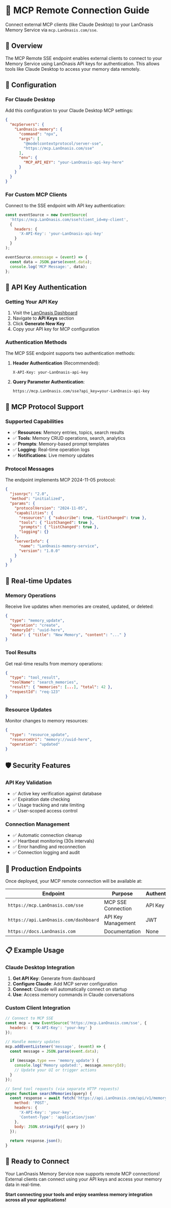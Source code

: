 # 🔗 MCP Remote Connection Guide

Connect external MCP clients (like Claude Desktop) to your LanOnasis Memory Service via `mcp.LanOnasis.com/sse`.

## 🎯 **Overview**

The MCP Remote SSE endpoint enables external clients to connect to your Memory Service using LanOnasis API keys for authentication. This allows tools like Claude Desktop to access your memory data remotely.

## 🔧 **Configuration**

### **For Claude Desktop**

Add this configuration to your Claude Desktop MCP settings:

```json
{
  "mcpServers": {
    "LanOnasis-memory": {
      "command": "npx",
      "args": [
        "@modelcontextprotocol/server-sse",
        "https://mcp.LanOnasis.com/sse"
      ],
      "env": {
        "MCP_API_KEY": "your-LanOnasis-api-key-here"
      }
    }
  }
}
```

### **For Custom MCP Clients**

Connect to the SSE endpoint with API key authentication:

```javascript
const eventSource = new EventSource(
  'https://mcp.LanOnasis.com/sse?client_id=my-client',
  {
    headers: {
      'X-API-Key': 'your-LanOnasis-api-key'
    }
  }
);

eventSource.onmessage = (event) => {
  const data = JSON.parse(event.data);
  console.log('MCP Message:', data);
};
```

## 🔑 **API Key Authentication**

### **Getting Your API Key**

1. Visit the [LanOnasis Dashboard](https://api.LanOnasis.com/dashboard)
2. Navigate to **API Keys** section
3. Click **Generate New Key**
4. Copy your API key for MCP configuration

### **Authentication Methods**

The MCP SSE endpoint supports two authentication methods:

1. **Header Authentication** (Recommended):
   ```
   X-API-Key: your-LanOnasis-api-key
   ```

2. **Query Parameter Authentication**:
   ```
   https://mcp.LanOnasis.com/sse?api_key=your-LanOnasis-api-key
   ```

## 📡 **MCP Protocol Support**

### **Supported Capabilities**

- ✅ **Resources**: Memory entries, topics, search results
- ✅ **Tools**: Memory CRUD operations, search, analytics
- ✅ **Prompts**: Memory-based prompt templates
- ✅ **Logging**: Real-time operation logs
- ✅ **Notifications**: Live memory updates

### **Protocol Messages**

The endpoint implements MCP 2024-11-05 protocol:

```json
{
  "jsonrpc": "2.0",
  "method": "initialized",
  "params": {
    "protocolVersion": "2024-11-05",
    "capabilities": {
      "resources": { "subscribe": true, "listChanged": true },
      "tools": { "listChanged": true },
      "prompts": { "listChanged": true },
      "logging": {}
    },
    "serverInfo": {
      "name": "LanOnasis-memory-service",
      "version": "1.0.0"
    }
  }
}
```

## 🔄 **Real-time Updates**

### **Memory Operations**

Receive live updates when memories are created, updated, or deleted:

```json
{
  "type": "memory_update",
  "operation": "create",
  "memoryId": "uuid-here",
  "data": { "title": "New Memory", "content": "..." }
}
```

### **Tool Results**

Get real-time results from memory operations:

```json
{
  "type": "tool_result",
  "toolName": "search_memories",
  "result": { "memories": [...], "total": 42 },
  "requestId": "req-123"
}
```

### **Resource Updates**

Monitor changes to memory resources:

```json
{
  "type": "resource_update",
  "resourceUri": "memory://uuid-here",
  "operation": "updated"
}
```

## 🛡️ **Security Features**

### **API Key Validation**

- ✅ Active key verification against database
- ✅ Expiration date checking
- ✅ Usage tracking and rate limiting
- ✅ User-scoped access control

### **Connection Management**

- ✅ Automatic connection cleanup
- ✅ Heartbeat monitoring (30s intervals)
- ✅ Error handling and reconnection
- ✅ Connection logging and audit

## 🚀 **Production Endpoints**

Once deployed, your MCP remote connection will be available at:

| Endpoint | Purpose | Authentication |
|----------|---------|----------------|
| `https://mcp.LanOnasis.com/sse` | MCP SSE Connection | API Key |
| `https://api.LanOnasis.com/dashboard` | API Key Management | JWT |
| `https://docs.LanOnasis.com` | Documentation | None |

## 📋 **Example Usage**

### **Claude Desktop Integration**

1. **Get API Key**: Generate from dashboard
2. **Configure Claude**: Add MCP server configuration
3. **Connect**: Claude will automatically connect on startup
4. **Use**: Access memory commands in Claude conversations

### **Custom Client Integration**

```javascript
// Connect to MCP SSE
const mcp = new EventSource('https://mcp.LanOnasis.com/sse', {
  headers: { 'X-API-Key': 'your-key' }
});

// Handle memory updates
mcp.addEventListener('message', (event) => {
  const message = JSON.parse(event.data);
  
  if (message.type === 'memory_update') {
    console.log('Memory updated:', message.memoryId);
    // Update your UI or trigger actions
  }
});

// Send tool requests (via separate HTTP requests)
async function searchMemories(query) {
  const response = await fetch('https://api.LanOnasis.com/api/v1/memory/search', {
    method: 'POST',
    headers: {
      'X-API-Key': 'your-key',
      'Content-Type': 'application/json'
    },
    body: JSON.stringify({ query })
  });
  
  return response.json();
}
```

## 🎉 **Ready to Connect**

Your LanOnasis Memory Service now supports remote MCP connections! External clients can connect using your API keys and access your memory data in real-time.

**Start connecting your tools and enjoy seamless memory integration across all your applications!**

